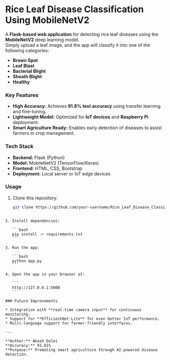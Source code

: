 
# Rice Leaf Disease Classification Using MobileNetV2

A **Flask-based web application** for detecting rice leaf diseases using the **MobileNetV2** deep learning model.  
Simply upload a leaf image, and the app will classify it into one of the following categories:
- **Brown Spot**
- **Leaf Blast**
- **Bacterial Blight**
- **Sheath Blight**
- **Healthy**

### Key Features
- **High Accuracy:** Achieves **91.8% test accuracy** using transfer learning and fine-tuning.
- **Lightweight Model:** Optimized for **IoT devices** and **Raspberry Pi** deployment.
- **Smart Agriculture Ready:** Enables early detection of diseases to assist farmers in crop management.

### Tech Stack
- **Backend:** Flask (Python)
- **Model:** MobileNetV2 (TensorFlow/Keras)
- **Frontend:** HTML, CSS, Bootstrap
- **Deployment:** Local server or IoT edge devices

### Usage
1. Clone this repository:
   ```bash
   git clone https://github.com/your-username/Rice_Leaf_Disease_Classification_Using_MobilenetV2.git
````

2. Install dependencies:

   ```bash
   pip install -r requirements.txt
   ```

3. Run the app:

   ```bash
   python app.py
   ```

4. Open the app in your browser at:

   ```
   http://127.0.0.1:5000
   ```

### Future Improvements

* Integration with **real-time camera input** for continuous monitoring.
* Support for **EfficientNet-Lite** for even better IoT performance.
* Multi-language support for farmer-friendly interfaces.

---

**Author:** Akash Doloi
**Accuracy:** 91.81%
**Purpose:** Promoting smart agriculture through AI-powered disease detection.

